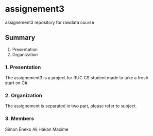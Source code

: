 # assignement3
assignement3 repository for rawdata course

## Summary
1. Presentation
2. Organization

### 1. Presentation
The assignement3 is a project for RUC CS student made to take a fresh start on C#.


### 2. Organization
The assignement is separated in two part, please refer to subject.

### 3. Members
Simon
Eneko
Ali
Hakan
Maxime
